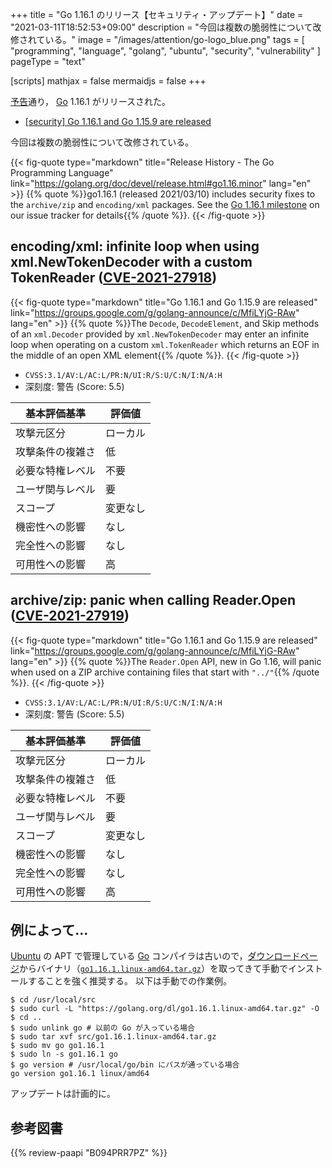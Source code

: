 +++
title = "Go 1.16.1 のリリース【セキュリティ・アップデート】"
date =  "2021-03-11T18:52:53+09:00"
description = "今回は複数の脆弱性について改修されている。"
image = "/images/attention/go-logo_blue.png"
tags  = [ "programming", "language", "golang", "ubuntu", "security", "vulnerability" ]
pageType = "text"

[scripts]
  mathjax = false
  mermaidjs = false
+++

[予告](https://groups.google.com/g/golang-announce/c/UERZo89zw8o "[security] Go 1.16.1 and Go 1.15.9 pre-announcement")通り， [Go] 1.16.1 がリリースされた。

- [[security] Go 1.16.1 and Go 1.15.9 are released](https://groups.google.com/g/golang-announce/c/MfiLYjG-RAw)

今回は複数の脆弱性について改修されている。

{{< fig-quote type="markdown" title="Release History - The Go Programming Language" link="https://golang.org/doc/devel/release.html#go1.16.minor" lang="en" >}}
{{% quote %}}go1.16.1 (released 2021/03/10) includes security fixes to the `archive/zip` and `encoding/xml` packages. See the [Go 1.16.1 milestone](https://github.com/golang/go/issues?q=milestone%3AGo1.16.1+label%3ACherryPickApproved) on our issue tracker for details{{% /quote %}}.
{{< /fig-quote >}}

## encoding/xml: infinite loop when using xml.NewTokenDecoder with a custom TokenReader ([CVE-2021-27918])

{{< fig-quote type="markdown" title="Go 1.16.1 and Go 1.15.9 are released" link="https://groups.google.com/g/golang-announce/c/MfiLYjG-RAw" lang="en" >}}
{{% quote %}}The `Decode`, `DecodeElement`, and Skip methods of an `xml.Decoder` provided by `xml.NewTokenDecoder` may enter an infinite loop when operating on a custom `xml.TokenReader` which returns an EOF in the middle of an open XML element{{% /quote %}}.
{{< /fig-quote >}}

- `CVSS:3.1/AV:L/AC:L/PR:N/UI:R/S:U/C:N/I:N/A:H`
- 深刻度: 警告 (Score: 5.5)

| 基本評価基準 | 評価値 |
|--------|-------|
| 攻撃元区分 | ローカル |
| 攻撃条件の複雑さ | 低 |
| 必要な特権レベル | 不要 |
| ユーザ関与レベル | 要 |
| スコープ | 変更なし |
| 機密性への影響 | なし |
| 完全性への影響 | なし |
| 可用性への影響 | 高 |

## archive/zip: panic when calling Reader.Open ([CVE-2021-27919])

{{< fig-quote type="markdown" title="Go 1.16.1 and Go 1.15.9 are released" link="https://groups.google.com/g/golang-announce/c/MfiLYjG-RAw" lang="en" >}}
{{% quote %}}The `Reader.Open` API, new in Go 1.16, will panic when used on a ZIP archive containing files that start with `"../"`{{% /quote %}}.
{{< /fig-quote >}}

- `CVSS:3.1/AV:L/AC:L/PR:N/UI:R/S:U/C:N/I:N/A:H`
- 深刻度: 警告 (Score: 5.5)

| 基本評価基準 | 評価値 |
|--------|-------|
| 攻撃元区分 | ローカル |
| 攻撃条件の複雑さ | 低 |
| 必要な特権レベル | 不要 |
| ユーザ関与レベル | 要 |
| スコープ | 変更なし |
| 機密性への影響 | なし |
| 完全性への影響 | なし |
| 可用性への影響 | 高 |

## 例によって...

[Ubuntu] の APT で管理している [Go] コンパイラは古いので，[ダウンロードページ](https://golang.org/dl/ "Downloads - The Go Programming Language")からバイナリ（[`go1.16.1.linux-amd64.tar.gz`](https://golang.org/dl/go1.16.1.linux-amd64.tar.gz)）を取ってきて手動でインストールすることを強く推奨する。
以下は手動での作業例。

```text
$ cd /usr/local/src
$ sudo curl -L "https://golang.org/dl/go1.16.1.linux-amd64.tar.gz" -O
$ cd ..
$ sudo unlink go # 以前の Go が入っている場合
$ sudo tar xvf src/go1.16.1.linux-amd64.tar.gz
$ sudo mv go go1.16.1
$ sudo ln -s go1.16.1 go
$ go version # /usr/local/go/bin にパスが通っている場合
go version go1.16.1 linux/amd64
```

アップデートは計画的に。

[Go]: https://golang.org/ "The Go Programming Language"
[Ubuntu]: https://www.ubuntu.com/ "The leading operating system for PCs, IoT devices, servers and the cloud | Ubuntu"
[CVE-2021-27918]: https://nvd.nist.gov/vuln/detail/CVE-2021-27918
[CVE-2021-27919]: https://nvd.nist.gov/vuln/detail/CVE-2021-27919

## 参考図書

{{% review-paapi "B094PRR7PZ" %}} <!-- プログラミング言語Go -->
